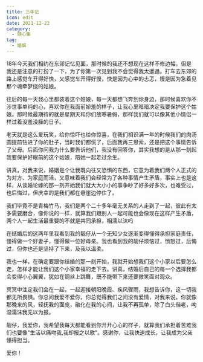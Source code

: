 ```yaml
---
title: 三年记
icon: edit
date: 2021-12-22
category:
  - 随心集
tag:
  - 婚姻
---
```

18年今天我们相约在东郊记忆见面，那时候的我还不想现在这样不修边幅，但是我还是注意的打扮了一下，为了你第一次见到我不会觉得我太邋遢。打车去东郊的路上感觉车开得好快，又感觉车开得好慢，快是因为心中的忐忑，慢是因为急着见那个魂牵梦绕的姑娘。

往后的每一天我心里都装着这个姑娘，每一天都想飞奔到你身边，那时候喜欢你不涉世事单纯的心，喜欢你在我面前娇羞的样子，让我心里暗暗决定我要保护这个姑娘。那时候最期待的就是星期天和你们放寒暑假，那样我们就可以像其他小情侣一样过着没羞没臊的日子。

老天就是这么爱玩笑，给你惊吓也给你惊喜，在我们相识满一年的时候我们的肉汤圆提前钻进了你的肚子，当时我们都慌了，后面我再三思索，还是把这个事情告诉了父母。后面你问我为什么要告诉他们，我没有回答你，其实我想的是从那一刻起我要保护好眼前的这个姑娘，陪她一起走过余生。

讲真，对我来说，婚姻是个让我既向往又恐惧的东西，它意为着我们两个人正式的为对方、为家庭而活，又意味着我们会经常为了各种事情产生矛盾，事实上也是这样，从谈婚论嫁的那一刻开始我们就大大小小的事争吵了好多好多次，也难受过，也后悔过，但庆幸的是我们都在悬崖边停住了。

我们毕竟不是青梅竹马，我们是两个二十多年毫无关系的人走到了一起，彼此有太多需要磨合，像你说的一样，就算我们跟别人一起可能也会像现在这样产生矛盾，两个人一起生活最重要的不就是共同承担，相濡以沫吗

在结婚后的这两年里我看到我的靓仔从一个无知少女逐渐变得懂得承担家庭责任，懂得做一个好妻子，懂得做一位好母亲。我也看到我的靓仔烦恼过，愤怒过，后悔过，但你也还是坚持了下来，及我以温柔。

我也一样，在确定要跟你结婚的那一刻开始，我就开始想我们这个小家以后要怎么走，怎样才能让我们这个小家幸福的走下去。讲真，结婚后自己的每一个选择我都会变得小心翼翼，犹如在钢丝上跳舞，既不能带下来还要微笑面对观众。

冥冥中注定我们会在一起，一起迎接朝阳晚霞、疾风骤雨，我想告诉你，这一切我都无所畏惧。你总问我爱不爱你，你总觉得我们之间没有爱情，对我来说，你就像那晚来的风，轻抚我的面庞，融化在我的心间，让我不再孤单，除了白头偕老，呴湿濡沫我无以为报。

靓仔，我爱你，我希望我每天都能看到你开开心心的样子，就算我们承担着苦难我们也要像"生活以痛吻我,我却报之以歌"。感谢你，让我快速成长，让我成为父亲懂得担当。

爱你！